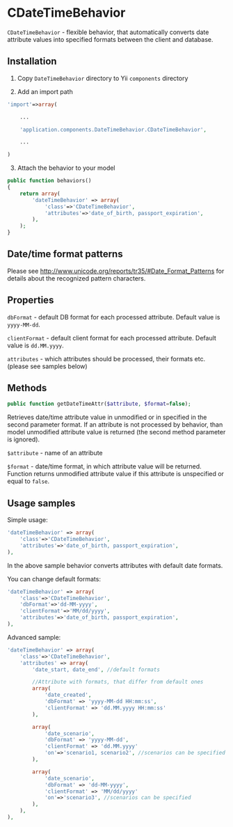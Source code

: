 CDateTimeBehavior
=================

`CDateTimeBehavior` - flexible behavior, that automatically converts date attribute values
into specified formats between the client and database.

Installation
------------

1. Copy `DateTimeBehavior` directory to Yii `components` directory

2. Add an import path

~~~php
'import'=>array(

	...

	'application.components.DateTimeBehavior.CDateTimeBehavior',

	...

)
~~~

3. Attach the behavior to your model

~~~php
public function behaviors()
{
	return array(
		'dateTimeBehavior' => array(
			'class'=>'CDateTimeBehavior',
			'attributes'=>'date_of_birth, passport_expiration',
		),
	);
}
~~~

Date/time format patterns
-------------------------

Please see http://www.unicode.org/reports/tr35/#Date_Format_Patterns for details 
about the recognized pattern characters.

Properties
----------

`dbFormat` - default DB format for each processed attribute. Default value is `yyyy-MM-dd`.

`clientFormat` - default client format for each processed attribute. Default value is `dd.MM.yyyy`.

`attributes` - which attributes should be processed, their formats etc. (please see samples below)

Methods
-------

~~~php
public function getDateTimeAttr($attribute, $format=false);
~~~

Retrieves date/time attribute value in unmodified or in specified in the second parameter format.
If an attribute is not processed by behavior, than model unmodified attribute value is
returned (the second method parameter is ignored).

`$attribute` - name of an attribute

`$format` - date/time format, in which attribute value will be returned. Function returns unmodified
attribute value if this attribute is unspecified or equal to `false`.


Usage samples
-------------

Simple usage:

~~~php
'dateTimeBehavior' => array(
	'class'=>'CDateTimeBehavior',
	'attributes'=>'date_of_birth, passport_expiration',
),
~~~

In the above sample behavior converts attributes with default date formats.

You can change default formats:

~~~php
'dateTimeBehavior' => array(
	'class'=>'CDateTimeBehavior',
	'dbFormat'=>'dd-MM-yyyy',
	'clientFormat'=>'MM/dd/yyyy',
	'attributes'=>'date_of_birth, passport_expiration',
),
~~~

Advanced sample:

~~~php
'dateTimeBehavior' => array(
	'class'=>'CDateTimeBehavior',
	'attributes' => array(
		'date_start, date_end', //default formats

		//Attribute with formats, that differ from default ones
		array(
			'date_created',
			'dbFormat' => 'yyyy-MM-dd HH:mm:ss',
			'clientFormat' => 'dd.MM.yyyy HH:mm:ss'
		),

		array(
			'date_scenario',
			'dbFormat' => 'yyyy-MM-dd',
			'clientFormat' => 'dd.MM.yyyy'
			'on'=>'scenario1, scenario2', //scenarios can be specified
		),

		array(
			'date_scenario',
			'dbFormat' => 'dd-MM-yyyy',
			'clientFormat' => 'MM/dd/yyyy'
			'on'=>'scenario3', //scenarios can be specified
		),
	),
),
~~~